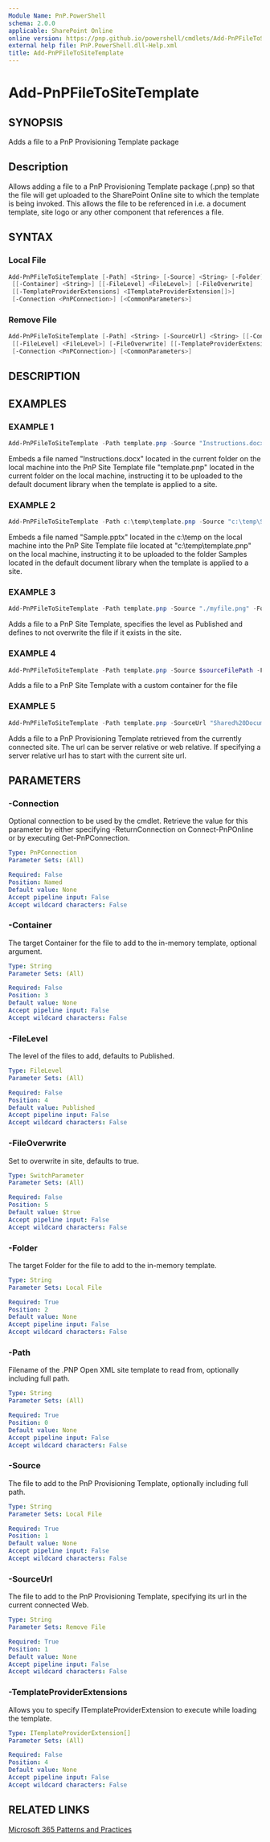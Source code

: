 ```yaml
---
Module Name: PnP.PowerShell
schema: 2.0.0
applicable: SharePoint Online
online version: https://pnp.github.io/powershell/cmdlets/Add-PnPFileToSiteTemplate.html
external help file: PnP.PowerShell.dll-Help.xml
title: Add-PnPFileToSiteTemplate
---
```

  
# Add-PnPFileToSiteTemplate

## SYNOPSIS
Adds a file to a PnP Provisioning Template package

## Description

Allows adding a file to a PnP Provisioning Template package (.pnp) so that the file will get uploaded to the SharePoint Online site to which the template is being invoked. This allows the file to be referenced in i.e. a document template, site logo or any other component that references a file.

## SYNTAX

### Local File
```powershell
Add-PnPFileToSiteTemplate [-Path] <String> [-Source] <String> [-Folder] <String>
 [[-Container] <String>] [[-FileLevel] <FileLevel>] [-FileOverwrite]
 [[-TemplateProviderExtensions] <ITemplateProviderExtension[]>] 
 [-Connection <PnPConnection>] [<CommonParameters>]
```

### Remove File
```powershell
Add-PnPFileToSiteTemplate [-Path] <String> [-SourceUrl] <String> [[-Container] <String>]
 [[-FileLevel] <FileLevel>] [-FileOverwrite] [[-TemplateProviderExtensions] <ITemplateProviderExtension[]>]
 [-Connection <PnPConnection>] [<CommonParameters>]
```

## DESCRIPTION

## EXAMPLES

### EXAMPLE 1
```powershell
Add-PnPFileToSiteTemplate -Path template.pnp -Source "Instructions.docx" -Folder "Shared Documents"
```

Embeds a file named "Instructions.docx" located in the current folder on the local machine into the PnP Site Template file "template.pnp" located in the current folder on the local machine, instructing it to be uploaded to the default document library when the template is applied to a site.

### EXAMPLE 2
```powershell
Add-PnPFileToSiteTemplate -Path c:\temp\template.pnp -Source "c:\temp\Sample.pptx" -Folder "Shared Documents\Samples"
```

Embeds a file named "Sample.pptx" located in the c:\temp on the local machine into the PnP Site Template file located at "c:\temp\template.pnp" on the local machine, instructing it to be uploaded to the folder Samples located in the default document library when the template is applied to a site.

### EXAMPLE 3
```powershell
Add-PnPFileToSiteTemplate -Path template.pnp -Source "./myfile.png" -Folder "folderinsite" -FileLevel Published -FileOverwrite:$false
```

Adds a file to a PnP Site Template, specifies the level as Published and defines to not overwrite the file if it exists in the site.

### EXAMPLE 4
```powershell
Add-PnPFileToSiteTemplate -Path template.pnp -Source $sourceFilePath -Folder $targetFolder -Container $container
```

Adds a file to a PnP Site Template with a custom container for the file

### EXAMPLE 5
```powershell
Add-PnPFileToSiteTemplate -Path template.pnp -SourceUrl "Shared%20Documents/ProjectStatus.docx"
```

Adds a file to a PnP Provisioning Template retrieved from the currently connected site. The url can be server relative or web relative. If specifying a server relative url has to start with the current site url.

## PARAMETERS

### -Connection
Optional connection to be used by the cmdlet. Retrieve the value for this parameter by either specifying -ReturnConnection on Connect-PnPOnline or by executing Get-PnPConnection.

```yaml
Type: PnPConnection
Parameter Sets: (All)

Required: False
Position: Named
Default value: None
Accept pipeline input: False
Accept wildcard characters: False
```

### -Container
The target Container for the file to add to the in-memory template, optional argument.

```yaml
Type: String
Parameter Sets: (All)

Required: False
Position: 3
Default value: None
Accept pipeline input: False
Accept wildcard characters: False
```

### -FileLevel
The level of the files to add, defaults to Published.

```yaml
Type: FileLevel
Parameter Sets: (All)

Required: False
Position: 4
Default value: Published
Accept pipeline input: False
Accept wildcard characters: False
```

### -FileOverwrite
Set to overwrite in site, defaults to true.

```yaml
Type: SwitchParameter
Parameter Sets: (All)

Required: False
Position: 5
Default value: $true
Accept pipeline input: False
Accept wildcard characters: False
```

### -Folder
The target Folder for the file to add to the in-memory template.

```yaml
Type: String
Parameter Sets: Local File

Required: True
Position: 2
Default value: None
Accept pipeline input: False
Accept wildcard characters: False
```

### -Path
Filename of the .PNP Open XML site template to read from, optionally including full path.

```yaml
Type: String
Parameter Sets: (All)

Required: True
Position: 0
Default value: None
Accept pipeline input: False
Accept wildcard characters: False
```

### -Source
The file to add to the PnP Provisioning Template, optionally including full path.

```yaml
Type: String
Parameter Sets: Local File

Required: True
Position: 1
Default value: None
Accept pipeline input: False
Accept wildcard characters: False
```

### -SourceUrl
The file to add to the PnP Provisioning Template, specifying its url in the current connected Web.

```yaml
Type: String
Parameter Sets: Remove File

Required: True
Position: 1
Default value: None
Accept pipeline input: False
Accept wildcard characters: False
```

### -TemplateProviderExtensions
Allows you to specify ITemplateProviderExtension to execute while loading the template.

```yaml
Type: ITemplateProviderExtension[]
Parameter Sets: (All)

Required: False
Position: 4
Default value: None
Accept pipeline input: False
Accept wildcard characters: False
```

## RELATED LINKS

[Microsoft 365 Patterns and Practices](https://aka.ms/m365pnp)